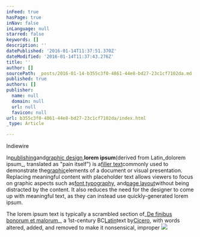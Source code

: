 ```yaml
---
inFeed: true
hasPage: true
inNav: false
inLanguage: null
starred: false
keywords: []
description: ''
datePublished: '2016-01-14T11:37:51.370Z'
dateModified: '2016-01-14T11:37:43.276Z'
title: ''
author: []
sourcePath: _posts/2016-01-14-b355c3f0-4861-44e8-bd27-23c1cf7102da.md
published: true
authors: []
publisher:
  name: null
  domain: null
  url: null
  favicon: null
url: b355c3f0-4861-44e8-bd27-23c1cf7102da/index.html
_type: Article

---
```

Indiewire

In[publishing][0]and[graphic design][1],**lorem ipsum**(derived from Latin_dolorem ipsum_, translated as "pain itself") is a[filler text][2]commonly used to demonstrate the[graphic][3]elements of a document or visual presentation. Replacing meaningful content with placeholder text allows viewers to focus on graphic aspects such as[font][4],[typography][5], and[page layout][6]without being distracted by the content. It also reduces the need for the designer to come up with meaningful text, as they can instead use quickly-generated lorem ipsum.

The lorem ipsum text is typically a scrambled section of_[De finibus bonorum et malorum][7]_, a 1st-century BC[Latin][8]text by[Cicero][9], with words altered, added, and removed to make it nonsensical, improper
![](https://the-grid-user-content.s3-us-west-2.amazonaws.com/28b9e908-0237-4ffe-ba16-066783087eea.jpg)

[0]: https://en.wikipedia.org/wiki/Publishing "Publishing"
[1]: https://en.wikipedia.org/wiki/Graphic_design "Graphic design"
[2]: https://en.wikipedia.org/wiki/Filler_text "Filler text"
[3]: https://en.wikipedia.org/wiki/Graphic "Graphic"
[4]: https://en.wikipedia.org/wiki/Font "Font"
[5]: https://en.wikipedia.org/wiki/Typography "Typography"
[6]: https://en.wikipedia.org/wiki/Page_layout "Page layout"
[7]: https://en.wikipedia.org/wiki/De_finibus_bonorum_et_malorum "De finibus bonorum et malorum"
[8]: https://en.wikipedia.org/wiki/Latin "Latin"
[9]: https://en.wikipedia.org/wiki/Cicero "Cicero"